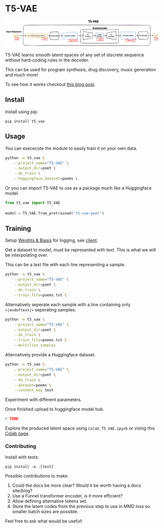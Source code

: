 # T5-VAE

![Diagram of the a State Autoencoder](t5-vae.png)

T5-VAE learns smooth latent spaces of any set of discrete sequence without hard-coding rules in the decoder.

This can be used for program synthesis, drug discovery, music generation and much more!

To see how it works checkout [this blog post](https://fraser-greenlee.github.io/2020/08/13/Transformers-as-Variational-Autoencoders.html).

## Install

Install using pip:
```
pip install t5_vae
```

## Usage

You can exececute the module to easily train it on your own data.
```bash
python -e t5_vae \
    --project_name="T5-VAE" \
    --output_dir=poet \
    --do_train \
    --huggingface_dataset=poems \
```
Or you can import T5-VAE to use as a package much like a Huggingface model.
```python
from t5_vae import T5_VAE

model = T5_VAE.from_pretrained('t5-vae-poet')
```
## Training
Setup [Weights & Biasis](https://app.wandb.ai/) for logging, see [client](https://github.com/wandb/client).

Get a dataset to model, must be represented with text. This is what we will be interpolating over.

This can be a text file with each line representing a sample.
```bash
python -e t5_vae \
    --project_name="T5-VAE" \
    --output_dir=poet \
    --do_train \
    --train_file=poems.txt \
```
Alternatively seperate each sample with a line containing only `<|endoftext|>` seperating samples:
```bash
python -e t5_vae \
    --project_name="T5-VAE" \
    --output_dir=poet \
    --do_train \
    --train_file=poems.txt \
    --multiline_samples
```
Alternatively provide a Huggingface dataset.
```bash
python -e t5_vae \
    --project_name="T5-VAE" \
    --output_dir=poet \
    --do_train \
    --dataset=poems \
    --content_key text
```

Experiment with different parameters.

Once finished upload to huggingface model hub.

```bash
# TODO
```

Explore the produced latent space using `Colab_T5_VAE.ipynb` or vising this [Colab page](TODO).

### Contributing

Install with tests:
```
pip install -e .[test]
```

Possible contributions to make:
1. Could the docs be more clear? Would it be worth having a docs site/blog?
2. Use a Funnel transformer encoder, is it more efficient?
3. Allow defining alternative tokens set.
4. Store the latent codes from the previous step to use in MMD loss so smaller batch sizes are possible.

Feel free to ask what would be useful!
